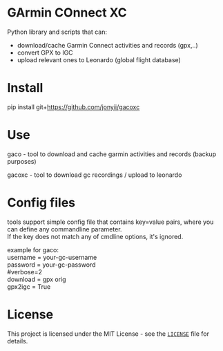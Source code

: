 # GArmin COnnect XC
Python library and scripts that can:
- download/cache Garmin Connect activities and records (gpx,..)
- convert GPX to IGC 
- upload relevant ones to Leonardo (global flight database)

# Install
pip install git+https://github.com/jonyii/gacoxc

# Use
gaco - tool to download and cache garmin activities and records (backup purposes)  

gacoxc - tool to download gc recordings / upload to leonardo

# Config files
tools support simple config file that contains key=value pairs, where you can define any commandline parameter.  
If the key does not match any of cmdline options, it's ignored.  
  
example for gaco:  
username = your-gc-username  
password = your-gc-password  
#verbose=2  
download = gpx orig  
gpx2igc = True  

# License
This project is licensed under the MIT License - see the [`LICENSE`](LICENSE)
file for details.
